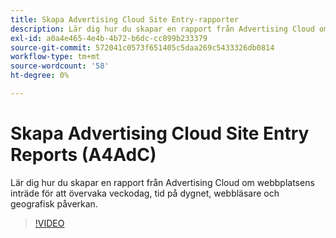 ```yaml
---
title: Skapa Advertising Cloud Site Entry-rapporter
description: Lär dig hur du skapar en rapport från Advertising Cloud om webbplatsens inträde för att övervaka veckodag, tid på dygnet, webbläsare och geografisk påverkan.
exl-id: a0a4e465-4e4b-4b72-b6dc-cc899b233379
source-git-commit: 572041c0573f651405c5daa269c5433326db0814
workflow-type: tm+mt
source-wordcount: '58'
ht-degree: 0%

---
```


# Skapa Advertising Cloud Site Entry Reports (A4AdC)

Lär dig hur du skapar en rapport från Advertising Cloud om webbplatsens inträde för att övervaka veckodag, tid på dygnet, webbläsare och geografisk påverkan.

>[!VIDEO](https://video.tv.adobe.com/v/33921)
